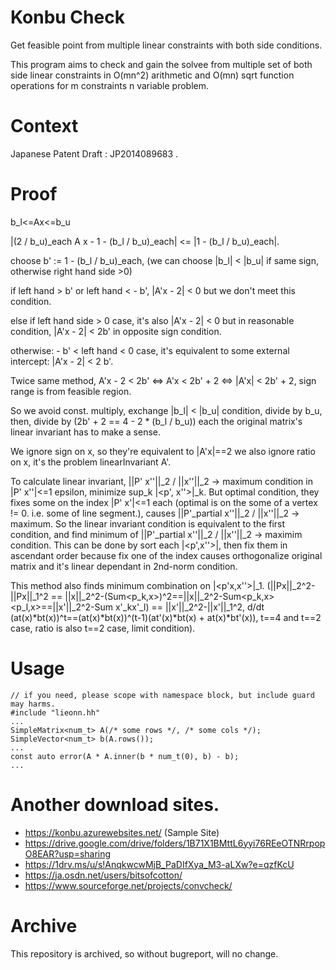 # Konbu Check
Get feasible point from multiple linear constraints with both side conditions.

This program aims to check and gain the solvee from multiple set of both side linear constraints in O(mn^2) arithmetic and O(mn) sqrt function operations for m constraints n variable problem.

# Context
Japanese Patent Draft : JP2014089683 . 

# Proof
b_l&lt;=Ax&lt;=b_u

|(2 / b_u)_each A x - 1 - (b_l / b_u)_each| &lt;= |1 - (b_l / b_u)_each|.

choose b' := 1 - (b_l / b_u)_each,
(we can choose |b_l| &lt; |b_u| if same sign, otherwise right hand side &gt;0)

if left hand &gt; b' or left hand &lt; - b', |A'x - 2| &lt; 0 but we don't meet this condition.

else if left hand side &gt; 0 case, it's also |A'x - 2| &lt; 0 but in reasonable condition, |A'x - 2| &lt; 2b' in opposite sign condition.

otherwise: - b' &lt; left hand &lt; 0 case, it's equivalent to
some external intercept: |A'x - 2| &lt; 2 b'.

Twice same method, A'x - 2 &lt; 2b' &lt;=&gt; A'x &lt; 2b' + 2 &lt;=&gt; |A'x| &lt; 2b' + 2, sign range is from feasible region.

So we avoid const. multiply, exchange |b_l| &lt; |b_u| condition, divide by b_u, then, divide by (2b' + 2 == 4 - 2 \* (b_l / b_u)) each the original matrix's linear invariant has to make a sense.

We ignore sign on x, so they're equivalent to |A'x|==2 we also ignore ratio on x, it's the problem linearInvariant A'.

To calculate linear invariant, ||P' x''||_2 / ||x''||_2 -&gt; maximum condition in |P' x''|&lt;=1 epsilon, minimize sup_k |&lt;p', x''&gt;|\_k.
But optimal condition, they fixes some on the index |P' x'|&lt;=1 each (optimal is on the some of a vertex != 0. i.e. some of line segment.), causes ||P'_partial x''||_2 / ||x''||_2 -&gt; maximum.
So the linear invariant condition is equivalent to the first condition, and find minimum of ||P'_partial x''||_2 / ||x''||_2 -&gt; maximim condition.
This can be done by sort each |&lt;p',x''&gt;|, then fix them in ascendant order because fix one of the index causes orthogonalize original matrix and it's linear dependant in 2nd-norm condition.

This method also finds minimum combination on |&lt;p'x,x''&gt;|_1.
(||Px||_2^2-||Px||_1^2 == ||x||_2^2-(Sum\<p\_k,x\>)^2==||x||_2^2-Sum\<p_k,x\>\<p_l,x\>==||x'||_2^2-Sum x'\_kx'\_l) == ||x'||_2^2-||x'||_1^2, d/dt (at(x)\*bt(x))^t==(at(x)\*bt(x))^(t-1)(at'(x)\*bt(x) + at(x)\*bt'(x)), t==4 and t==2 case, ratio is also t==2 case, limit condition).

# Usage
    // if you need, please scope with namespace block, but include guard may harms.
    #include "lieonn.hh"
    ...
    SimpleMatrix<num_t> A(/* some rows */, /* some cols */);
    SimpleVector<num_t> b(A.rows());
    ...
    const auto error(A * A.inner(b * num_t(0), b) - b);
    ...

# Another download sites.
* https://konbu.azurewebsites.net/ (Sample Site)
* https://drive.google.com/drive/folders/1B71X1BMttL6yyi76REeOTNRrpopO8EAR?usp=sharing
* https://1drv.ms/u/s!AnqkwcwMjB_PaDIfXya_M3-aLXw?e=qzfKcU
* https://ja.osdn.net/users/bitsofcotton/
* https://www.sourceforge.net/projects/convcheck/

# Archive
This repository is archived, so without bugreport, will no change.

